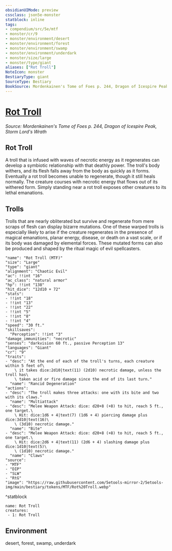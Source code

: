 ```yaml
---
obsidianUIMode: preview
cssclass: json5e-monster
statblock: inline
tags:
- compendium/src/5e/mtf
- monster/cr/9
- monster/environment/desert
- monster/environment/forest
- monster/environment/swamp
- monster/environment/underdark
- monster/size/large
- monster/type/giant
aliases: ["Rot Troll"]
NoteIcon: monster
BestiaryType: giant
SourceType: Bestiary
BookSource: Mordenkainen's Tome of Foes p. 244, Dragon of Icespire Peak, Storm Lord's Wrath
---
```

# [Rot Troll](3-Mechanics\CLI\bestiary\giant/rot-troll-mtf.md)
*Source: Mordenkainen's Tome of Foes p. 244, Dragon of Icespire Peak, Storm Lord's Wrath*  

## Rot Troll

A troll that is infused with waves of necrotic energy as it regenerates can develop a symbiotic relationship with that deathly power. The troll's body withers, and its flesh falls away from the body as quickly as it forms. Eventually a rot troll becomes unable to regenerate, though it still heals normally. The creature courses with necrotic energy that flows out of its withered form. Simply standing near a rot troll exposes other creatures to its lethal emanations.

## Trolls

Trolls that are nearly obliterated but survive and regenerate from mere scraps of flesh can display bizarre mutations. One of these warped trolls is especially likely to arise if the creature regenerates in the presence of magical emanations, planar energy, disease, or death on a vast scale, or if its body was damaged by elemental forces. These mutated forms can also be produced and shaped by the ritual magic of evil spellcasters.

```statblock
"name": "Rot Troll (MTF)"
"size": "Large"
"type": "giant"
"alignment": "Chaotic Evil"
"ac": !!int "16"
"ac_class": "natural armor"
"hp": !!int "138"
"hit_dice": "12d10 + 72"
"stats":
- !!int "18"
- !!int "13"
- !!int "22"
- !!int "5"
- !!int "8"
- !!int "4"
"speed": "30 ft."
"skillsaves":
  "Perception": !!int "3"
"damage_immunities": "necrotic"
"senses": "darkvision 60 ft., passive Perception 13"
"languages": "Giant"
"cr": "9"
"traits":
- "desc": "At the end of each of the troll's turns, each creature within 5 feet of\
    \ it takes dice:2d10|text(11) (2d10) necrotic damage, unless the troll has\
    \ taken acid or fire damage since the end of its last turn."
  "name": "Rancid Degeneration"
"actions":
- "desc": "The troll makes three attacks: one with its bite and two with its claws."
  "name": "Multiattack"
- "desc": "Melee Weapon Attack: dice: d20+8 (+8) to hit, reach 5 ft., one target.\
    \ Hit: dice:1d6 + 4|text(7) (1d6 + 4) piercing damage plus dice:3d10|text(16)\
    \ (3d10) necrotic damage."
  "name": "Bite"
- "desc": "Melee Weapon Attack: dice: d20+8 (+8) to hit, reach 5 ft., one target.\
    \ Hit: dice:2d6 + 4|text(11) (2d6 + 4) slashing damage plus dice:1d10|text(5)\
    \ (1d10) necrotic damage."
  "name": "Claws"
"source":
- "MTF"
- "DIP"
- "SLW"
- "RtG"
"image": "https://raw.githubusercontent.com/5etools-mirror-2/5etools-img/main/bestiary/tokens/MTF/Rot%20Troll.webp"
```
^statblock

```encounter-table
name: Rot Troll
creatures:
 - 1: Rot Troll
```

## Environment

desert, forest, swamp, underdark